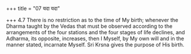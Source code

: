 +++
title = "07 यदा यदा"

+++
4.7 There is no restriction as to the time of My birth; whenever the
Dharma taught by the Vedas that must be observed according to the
arrangements of the four stations and the four stages of life declines,
and Adharma, its opposite, increases, then I Myself, by My own will and
in the manner stated, incarnate Myself. Sri Krsna gives the purpose of
His birth.
